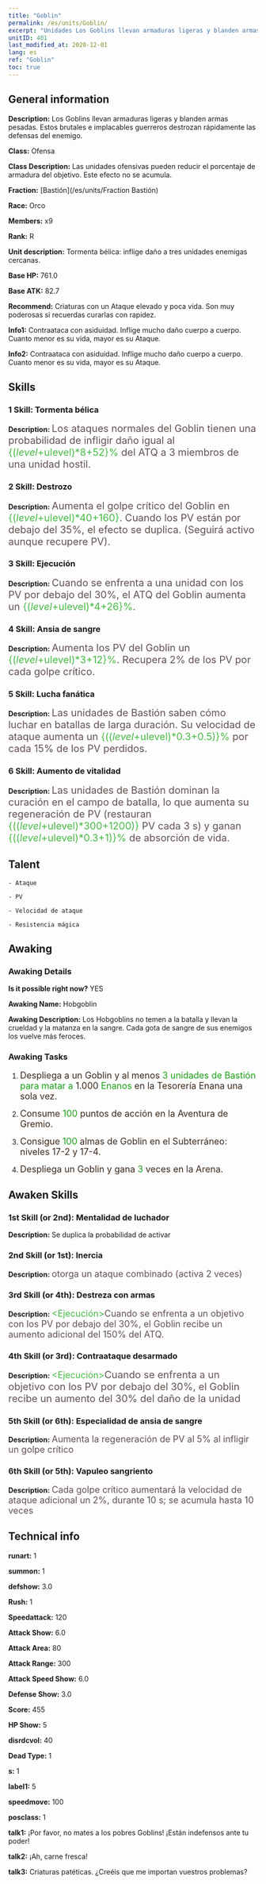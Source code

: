 ```yaml
---
title: "Goblin"
permalink: /es/units/Goblin/
excerpt: "Unidades Los Goblins llevan armaduras ligeras y blanden armas pesadas. Estos brutales e implacables guerreros destrozan rápidamente las defensas del enemigo."
unitID: 401
last_modified_at: 2020-12-01
lang: es
ref: "Goblin"
toc: true
---
```

## General information
 **Description:** Los Goblins llevan armaduras ligeras y blanden armas pesadas. Estos brutales e implacables guerreros destrozan rápidamente las defensas del enemigo.

 **Class:** Ofensa

 **Class Description:** Las unidades ofensivas pueden reducir el porcentaje de armadura del objetivo. Este efecto no se acumula.

 **Fraction:** [Bastión](/es/units/Fraction Bastión)

 **Race:** Orco

 **Members:** x9

 **Rank:** R

 **Unit description:** Tormenta bélica: inflige daño a tres unidades enemigas cercanas.

 **Base HP:** 761.0

 **Base ATK:** 82.7

 **Recommend:** Criaturas con un Ataque elevado y poca vida. Son muy poderosas si recuerdas curarlas con rapidez.

 **Info1:** Contraataca con asiduidad. Inflige mucho daño cuerpo a cuerpo. Cuanto menor es su vida, mayor es su Ataque.

 **Info2:** Contraataca con asiduidad. Inflige mucho daño cuerpo a cuerpo. Cuanto menor es su vida, mayor es su Ataque.

## Skills
### 1 Skill: Tormenta bélica
 **Description:** <span style="color: #645252;font-size:20px">Los ataques normales del Goblin tienen una probabilidad de infligir daño igual al </span><span style="color: black"><span style="color: #48b946;font-size:20px">{($level+$ulevel)*8+52}%</span><span style="color: black"><span style="color: #645252;font-size:20px"> del ATQ a 3 miembros de una unidad hostil.</span><span style="color: black">

### 2 Skill: Destrozo
 **Description:** <span style="color: #645252;font-size:20px">Aumenta el golpe crítico del Goblin en </span><span style="color: black"><span style="color: #48b946;font-size:20px">{($level+$ulevel)*40+160}</span><span style="color: black"><span style="color: #645252;font-size:20px">. Cuando los PV están por debajo del 35%, el efecto se duplica. (Seguirá activo aunque recupere PV).</span><span style="color: black">

### 3 Skill: Ejecución
 **Description:** <span style="color: #645252;font-size:20px">Cuando se enfrenta a una unidad con los PV por debajo del 30%, el ATQ del Goblin aumenta un </span><span style="color: black"><span style="color: #48b946;font-size:20px">{($level+$ulevel)*4+26}%</span><span style="color: black"><span style="color: #645252;font-size:20px">.</span><span style="color: black">

### 4 Skill: Ansia de sangre
 **Description:** <span style="color: #645252;font-size:20px">Aumenta los PV del Goblin un </span><span style="color: black"><span style="color: #48b946;font-size:20px">{($level+$ulevel)*3+12}%</span><span style="color: black"><span style="color: #645252;font-size:20px">. Recupera 2% de los PV por cada golpe crítico.</span><span style="color: black">

### 5 Skill: Lucha fanática
 **Description:** <span style="color: #645252;font-size:20px">Las unidades de Bastión saben cómo luchar en batallas de larga duración. Su velocidad de ataque aumenta un </span><span style="color: black"><span style="color: #48b946;font-size:20px">{(($level+$ulevel)*0.3+0.5)}%</span><span style="color: black"><span style="color: #645252;font-size:20px"> por cada 15% de los PV perdidos.</span><span style="color: black">

### 6 Skill: Aumento de vitalidad
 **Description:** <span style="color: #645252;font-size:20px">Las unidades de Bastión dominan la curación en el campo de batalla, lo que aumenta su regeneración de PV (restauran </span><span style="color: black"><span style="color: #48b946;font-size:20px">{(($level+$ulevel)*300+1200)}</span><span style="color: black"><span style="color: #645252;font-size:20px"> PV cada 3 s) y ganan </span><span style="color: black"><span style="color: #48b946;font-size:20px">{(($level+$ulevel)*0.3+1)}%</span><span style="color: black"><span style="color: #645252;font-size:20px"> de absorción de vida.</span><span style="color: black">

## Talent

    - Ataque

    - PV

    - Velocidad de ataque

    - Resistencia mágica

## Awaking
### Awaking Details
 **Is it possible right now?** YES

 **Awaking Name:** Hobgoblin

 **Awaking Description:** Los Hobgoblins no temen a la batalla y llevan la crueldad y la matanza en la sangre. Cada gota de sangre de sus enemigos los vuelve más feroces.

### Awaking Tasks
 1. <span style="color: #3c2a1e;font-size:18px">Despliega a un Goblin y al menos </span><span style="color: #1ca216;font-size:18px">3 unidades de Bastión para matar a </span><span style="color: #3c2a1e;font-size:18px">1.000</span><span style="color: #1ca216;font-size:18px"> Enanos </span><span style="color: #3c2a1e;font-size:18px">en la Tesorería Enana una sola vez.</span>

 2. <span style="color: #3c2a1e;font-size:18px">Consume </span><span style="color: #1ca216;font-size:18px">100</span><span style="color: #3c2a1e;font-size:18px"> puntos de acción en la Aventura de Gremio.</span>

 3. <span style="color: #3c2a1e;font-size:18px">Consigue </span><span style="color: #1ca216;font-size:18px">100</span><span style="color: #3c2a1e;font-size:18px"> almas de Goblin en el Subterráneo: niveles 17-2 y 17-4.</span>

 4. <span style="color: #3c2a1e;font-size:18px">Despliega un Goblin y gana </span><span style="color: #1ca216;font-size:18px">3</span><span style="color: #3c2a1e;font-size:18px"> veces en la Arena.</span>

## Awaken Skills

### 1st Skill (or 2nd): Mentalidad de luchador
 **Description:** <span style="color: #48b946;font-size:18px"><War Storm> </span>Se duplica la probabilidad de activar<span style="color: #645252;font-size:18px"><War Storm></span>

### 2nd Skill (or 1st): Inercia
 **Description:** <span style="color: #48b946;font-size:18px"><War Storm> </span><span style="color: #645252;font-size:18px"><War Storm> otorga un ataque combinado (activa <War Storm> 2 veces)</span>

### 3rd Skill (or 4th): Destreza con armas
 **Description:** <span style="color: #48b946;font-size:18px"><Ejecución></span><span style="color: #645252;font-size:18px">Cuando se enfrenta a un objetivo con los PV por debajo del 30%, el Goblin recibe un aumento adicional del 150% del ATQ.</span>

### 4th Skill (or 3rd): Contraataque desarmado
 **Description:** <span style="color: #48b946;font-size:18px"><Ejecución></span><span style="color: #645252;font-size:20px">Cuando se enfrenta a un objetivo con los PV por debajo del 30%, el Goblin recibe un aumento del 30% del daño de la unidad</span>

### 5th Skill (or 6th): Especialidad de ansia de sangre
 **Description:** <span style="color: #48b946;font-size:18px"><Bloodlust></span><span style="color: #645252;font-size:18px">Aumenta la regeneración de PV al 5% al infligir un golpe crítico</span>

### 6th Skill (or 5th): Vapuleo sangriento
 **Description:** <span style="color: #48b946;font-size:18px"><Bloodlust></span><span style="color: #645252;font-size:18px">Cada golpe crítico aumentará la velocidad de ataque adicional un 2%, durante 10 s; se acumula hasta 10 veces</span>

## Technical info
 **runart:** 1

 **summon:** 1

 **defshow:** 3.0

 **Rush:** 1

 **Speedattack:** 120

 **Attack Show:** 6.0

 **Attack Area:** 80

 **Attack Range:** 300

 **Attack Speed Show:** 6.0

 **Defense Show:** 3.0

 **Score:** 455

 **HP Show:** 5

 **disrdcvol:** 40

 **Dead Type:** 1

 **s:** 1

 **label1:** 5

 **speedmove:** 100

 **posclass:** 1

 **talk1:** ¡Por favor, no mates a los pobres Goblins! ¡Están indefensos ante tu poder!

 **talk2:** ¡Ah, carne fresca!

 **talk3:** Criaturas patéticas. ¿Creéis que me importan vuestros problemas?

